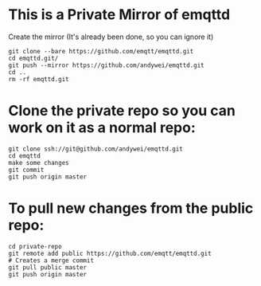 # This is a Private Mirror of emqttd
Create the mirror (It's already been done, so you can ignore it)

~~~
git clone --bare https://github.com/emqtt/emqttd.git
cd emqttd.git/
git push --mirror https://github.com/andywei/emqttd.git
cd ..
rm -rf emqttd.git
~~~

# Clone the private repo so you can work on it as a normal repo:

~~~
git clone ssh://git@github.com/andywei/emqttd.git
cd emqttd
make some changes
git commit
git push origin master
~~~

# To pull new changes from the public repo:

~~~
cd private-repo
git remote add public https://github.com/emqtt/emqttd.git
# Creates a merge commit
git pull public master 
git push origin master
~~~